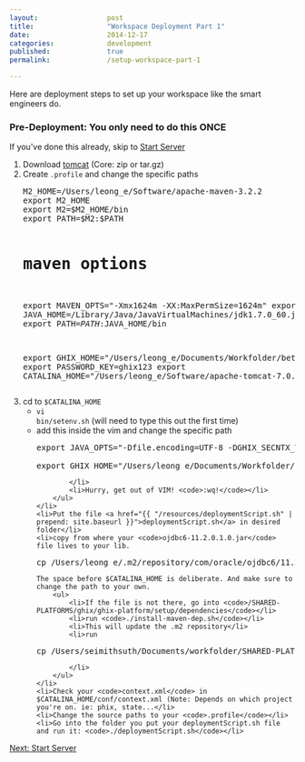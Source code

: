 ```yaml
---
layout: 				post
title:  				"Workspace Deployment Part 1"
date:   				2014-12-17
categories: 			development
published: 				true
permalink: 				/setup-workspace-part-1

---
```

Here are deployment steps to set up your workspace like the smart engineers do.

<h3>Pre-Deployment: You only need to do this ONCE</h3>
<p>If you've done this already, skip to <a href="#">Start Server</a></p>
<ol>
	<li>Download <a href="http://tomcat.apache.org/download-70.cgi">tomcat</a> (Core: zip or tar.gz)</li>
	<li>Create <code>.profile</code> and change the specific paths
<pre>
M2_HOME=/Users/leong_e/Software/apache-maven-3.2.2
export M2_HOME
export M2=$M2_HOME/bin
export PATH=$M2:$PATH

# maven options
export MAVEN_OPTS="-Xmx1624m -XX:MaxPermSize=1624m"
export JAVA_HOME=/Library/Java/JavaVirtualMachines/jdk1.7.0_60.jdk/Contents/Home
export PATH=$PATH:$JAVA_HOME/bin

export GHIX_HOME="/Users/leong_e/Documents/Workfolder/beta/ghix"
export PASSWORD_KEY=ghix123
export CATALINA_HOME="/Users/leong_e/Software/apache-tomcat-7.0.55"
</pre>
	</li>
	<li>cd to <code>$CATALINA_HOME</code>
		<ul>
			<li><code>vi bin/setenv.sh</code> (will need to type this out the first time)</li>
			<li>add this inside the vim and change the specific path
<pre>
export JAVA_OPTS="-Dfile.encoding=UTF-8 -DGHIX_SECNTX_TYPE=db -Dorg.owasp.esapi.resources=/Users/leong_e/Documents/Workfolder/beta/ghix/ghix-setup/esapi -Dbitronix.tm.configuration=/Users/leong_e/Documents/Workfolder/beta/ghix/ghix-setup/conf/configuration.properties -DPASSWORD_KEY=ghix123 -Xms256m -Xmx2056m -XX:PermSize=1524m -XX:MaxPermSize=2556m"

export GHIX_HOME="/Users/leong_e/Documents/Workfolder/beta/ghix"
</pre>
			</li>
			<li>Hurry, get out of VIM! <code>:wq!</code></li>
		</ul>
	</li>
	<li>Put the file <a href="{{ "/resources/deploymentScript.sh" | prepend: site.baseurl }}">deploymentScript.sh</a> in desired folder</li>
	<li>copy from where your <code>ojdbc6-11.2.0.1.0.jar</code> file lives to your lib. 
<pre>
cp /Users/leong_e/.m2/repository/com/oracle/ojdbc6/11.2.0.1.0/ojdbc6-11.2.0.1.0.jar $CATALINA_HOME/lib
</pre>
	The space before $CATALINA_HOME is deliberate. And make sure to change the path to your own.
		<ul>
			<li>If the file is not there, go into <code>/SHARED-PLATFORMS/ghix/ghix-platform/setup/dependencies</code></li>
			<li>run <code>./install-maven-dep.sh</code></li>
			<li>This will update the .m2 repository</li>
			<li>run 
<pre>
cp /Users/seimithsuth/Documents/workfolder/SHARED-PLATFORMS/ghix/ghix-platform/setup/dependencies/ojdbc6-11.2.0.1.0.jar ~/.m2/repository/com/oracle/ojdbc6/11.2.0.1.0
</pre>
			</li>
		</ul>
	</li>
	<li>Check your <code>context.xml</code> in $CATALINA_HOME/conf/context.xml (Note: Depends on which project you're on. ie: phix, state...</li>
	<li>Change the source paths to your <code>.profile</code></li>
	<li>Go into the folder you put your deploymentScript.sh file and run it: <code>./deploymentScript.sh</code></li>
</ol>


<a href="#">Next: Start Server</a>


